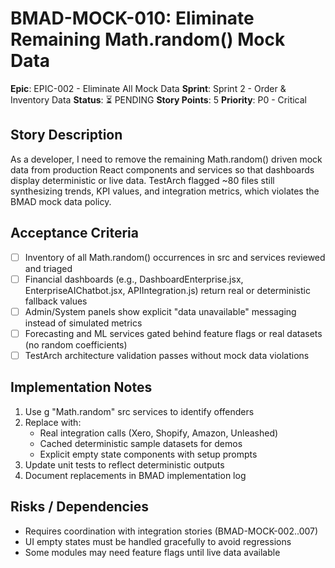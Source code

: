 # BMAD-MOCK-010: Eliminate Remaining Math.random() Mock Data

**Epic**: EPIC-002 - Eliminate All Mock Data
**Sprint**: Sprint 2 - Order & Inventory Data
**Status**: ⏳ PENDING
**Story Points**: 5
**Priority**: P0 - Critical

## Story Description

As a developer, I need to remove the remaining Math.random() driven mock data from production React components and services so that dashboards display deterministic or live data. TestArch flagged ~80 files still synthesizing trends, KPI values, and integration metrics, which violates the BMAD mock data policy.

## Acceptance Criteria

- [ ] Inventory of all Math.random() occurrences in src and services reviewed and triaged
- [ ] Financial dashboards (e.g., DashboardEnterprise.jsx, EnterpriseAIChatbot.jsx, APIIntegration.js) return real or deterministic fallback values
- [ ] Admin/System panels show explicit "data unavailable" messaging instead of simulated metrics
- [ ] Forecasting and ML services gated behind feature flags or real datasets (no random coefficients)
- [ ] TestArch architecture validation passes without mock data violations

## Implementation Notes

1. Use g "Math.random" src services to identify offenders
2. Replace with:
   - Real integration calls (Xero, Shopify, Amazon, Unleashed)
   - Cached deterministic sample datasets for demos
   - Explicit empty state components with setup prompts
3. Update unit tests to reflect deterministic outputs
4. Document replacements in BMAD implementation log

## Risks / Dependencies

- Requires coordination with integration stories (BMAD-MOCK-002..007)
- UI empty states must be handled gracefully to avoid regressions
- Some modules may need feature flags until live data available
